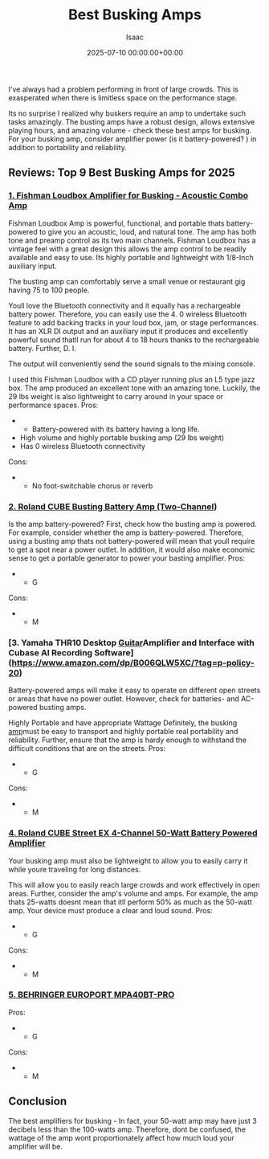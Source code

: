 ﻿---
title: Best Busking Amps
description: I've always had a problem performing in front of large crowds. This is exasperated when there is limitless space on the performance stage. Its no surprise I...
slug: /best-busking-amps/
date: 2025-07-10 00:00:00+00:00
lastmod: 2025-07-10 00:00:00+03:00
author: Isaac
categories:
- Guitar
tags:
- guitar
- busking
- amp
layout: post
---

I've always had a problem performing in front of large crowds. This is exasperated when there is limitless space on the performance stage.

Its no surprise I realized why buskers require an amp to undertake such tasks amazingly. The busting amps have a robust design, allows extensive playing hours, and amazing volume - check these best amps for busking. For your busking amp, consider amplifier power (is it battery-powered? ) in addition to portability and reliability.

##  Reviews: Top 9 Best Busking Amps for 2025

###  [1. Fishman Loudbox Amplifier for Busking - Acoustic Combo Amp](https://www.amazon.com/dp/B077NN9TRM/?tag=p-policy-20)

Fishman Loudbox Amp is powerful, functional, and portable thats battery-powered to give you an acoustic, loud, and natural tone. The amp has both tone and preamp control as its two main channels. Fishman Loudbox has a vintage feel with a great design this allows the amp control to be readily available and easy to use. Its highly portable and lightweight with 1/8-Inch auxiliary input.

The busting amp can comfortably serve a small venue or restaurant gig having 75 to 100 people.

Youll love the Bluetooth connectivity and it equally has a rechargeable battery power. Therefore, you can easily use the 4. 0 wireless Bluetooth feature to add backing tracks in your loud box, jam, or stage performances. It has an XLR DI output and an auxiliary input it produces and excellently powerful sound thatll run for about 4 to 18 hours thanks to the rechargeable battery. Further, D. I.

The output will conveniently send the sound signals to the mixing console.

I used this Fishman Loudbox with a CD player running plus an L5 type jazz box. The amp produced an excellent tone with an amazing tone. Luckily, the 29 lbs weight is also lightweight to carry around in your space or performance spaces. 
Pros:
- - Battery-powered with its battery having a long life.
- High volume and highly portable busking amp (29 lbs weight)
- Has 0 wireless Bluetooth connectivity



Cons:
- - No foot-switchable chorus or reverb


###  [2. Roland CUBE Busting Battery Amp (Two-Channel)](https://www.amazon.com/dp/B000XALFYW/?tag=p-policy-20)

Is the amp battery-powered? First, check how the busting amp is powered. For example, consider whether the amp is battery-powered. Therefore, using a busting amp thats not battery-powered will mean that youll require to get a spot near a power outlet. In addition, it would also make economic sense to get a portable generator to power your basting amplifier. 
Pros:
- - G



Cons:
- - M


###  [3. Yamaha THR10 Desktop [Guitar](https://pestpolicy.com/best-acoustic-guitar-under-1000/)Amplifier and Interface with Cubase AI Recording Software](https://www.amazon.com/dp/B006QLW5XC/?tag=p-policy-20)

Battery-powered amps will make it easy to operate on different open streets or areas that have no power outlet. However, check for batteries- and AC-powered busting amps.

Highly Portable and have appropriate Wattage Definitely, the busking [amp](https://pestpolicy.com/best-bass-amps-for-beginners/)must be easy to transport and highly portable real portability and reliability. Further, ensure that the amp is hardy enough to withstand the difficult conditions that are on the streets. 
Pros:
- - G



Cons:
- - M


###  [4. Roland CUBE Street EX 4-Channel 50-Watt Battery Powered Amplifier](https://www.amazon.com/dp/B00JMU1RAG/?tag=p-policy-20)

Your busking amp must also be lightweight to allow you to easily carry it while youre traveling for long distances.

This will allow you to easily reach large crowds and work effectively in open areas. Further, consider the amp's volume and amps. For example, the amp thats 25-watts doesnt mean that itll perform 50% as much as the 50-watt amp. Your device must produce a clear and loud sound. 
Pros:
- - G



Cons:
- - M


###  [5. BEHRINGER EUROPORT MPA40BT-PRO](https://www.amazon.com/dp/B00ZTC56O4/?tag=p-policy-20)


Pros:
- - G



Cons:
- - M


##  Conclusion

The best amplifiers for busking - In fact, your 50-watt amp may have just 3 decibels less than the 100-watts amp. Therefore, dont be confused, the wattage of the amp wont proportionately affect how much loud your amplifier will be.


